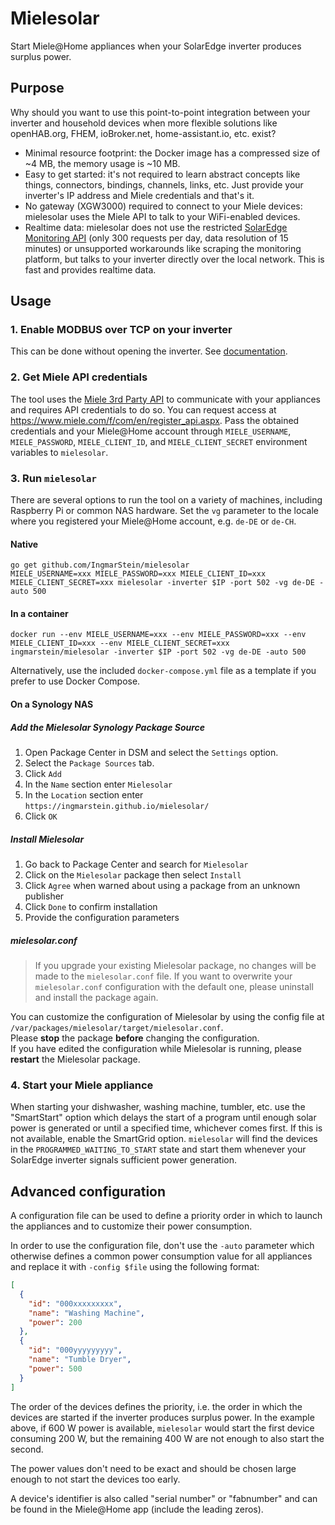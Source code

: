 # Mielesolar

Start Miele@Home appliances when your SolarEdge inverter produces surplus power.

## Purpose

Why should you want to use this point-to-point integration between your inverter and household devices when more
flexible solutions like openHAB.org, FHEM, ioBroker.net, home-assistant.io, etc. exist?

- Minimal resource footprint: the Docker image has a compressed size of ~4 MB, the memory usage is ~10 MB.
- Easy to get started: it's not required to learn abstract concepts like things, connectors, bindings, channels, links,
  etc. Just provide your inverter's IP address and Miele credentials and that's it.
- No gateway (XGW3000) required to connect to your Miele devices: mielesolar uses the Miele API to talk to your
  WiFi-enabled devices.
- Realtime data: mielesolar does not use the restricted
  [SolarEdge Monitoring API](https://www.solaredge.com/sites/default/files/se_monitoring_api.pdf) (only 300 requests per
  day, data resolution of 15 minutes) or unsupported workarounds like scraping the monitoring platform, but talks to
  your inverter directly over the local network. This is fast and provides realtime data.

## Usage

### 1. Enable MODBUS over TCP on your inverter

This can be done without opening the inverter.
See [documentation](https://www.solaredge.com/sites/default/files/sunspec-implementation-technical-note.pdf).

### 2. Get Miele API credentials

The tool uses the [Miele 3rd Party API](https://developer.miele.com/) to communicate with your appliances and requires
API credentials to do so. You can request access at https://www.miele.com/f/com/en/register_api.aspx.
Pass the obtained credentials and your Miele@Home account through `MIELE_USERNAME`, `MIELE_PASSWORD`, `MIELE_CLIENT_ID`,
and `MIELE_CLIENT_SECRET` environment variables to `mielesolar`.

### 3. Run `mielesolar`

There are several options to run the tool on a variety of machines, including Raspberry Pi or common NAS hardware. Set
the `vg` parameter to the locale where you registered your Miele@Home account, e.g. `de-DE` or `de-CH`.

#### Native
```
go get github.com/IngmarStein/mielesolar
MIELE_USERNAME=xxx MIELE_PASSWORD=xxx MIELE_CLIENT_ID=xxx MIELE_CLIENT_SECRET=xxx mielesolar -inverter $IP -port 502 -vg de-DE -auto 500
```

#### In a container
```
docker run --env MIELE_USERNAME=xxx --env MIELE_PASSWORD=xxx --env MIELE_CLIENT_ID=xxx --env MIELE_CLIENT_SECRET=xxx ingmarstein/mielesolar -inverter $IP -port 502 -vg de-DE -auto 500
```
Alternatively, use the included `docker-compose.yml` file as a template if you prefer to use Docker Compose.

#### On a Synology NAS

##### Add the Mielesolar Synology Package Source

1. Open Package Center in DSM and select the `Settings` option.
2. Select the `Package Sources` tab.
3. Click `Add`
4. In the `Name` section enter `Mielesolar`
5. In the `Location` section enter `https://ingmarstein.github.io/mielesolar/`
6. Click `OK`

##### Install Mielesolar

1. Go back to Package Center and search for `Mielesolar`
2. Click on the `Mielesolar` package then select `Install`
3. Click `Agree` when warned about using a package from an unknown publisher
4. Click `Done` to confirm installation
5. Provide the configuration parameters

##### mielesolar.conf

> If you upgrade your existing Mielesolar package, no changes will be made to the `mielesolar.conf` file. If you want
> to overwrite your `mielesolar.conf` configuration with the default one, please uninstall and install the package
> again.

You can customize the configuration of Mielesolar by using the config file at
`/var/packages/mielesolar/target/mielesolar.conf`.  
Please **stop** the package **before** changing the configuration.  
If you have edited the configuration while Mielesolar is running, please **restart** the Mielesolar package.

### 4. Start your Miele appliance

When starting your dishwasher, washing machine, tumbler, etc. use the "SmartStart" option which delays the start of a
program until enough solar power is generated or until a specified time, whichever comes first. If this is not
available, enable the SmartGrid option. `mielesolar` will find the devices in the `PROGRAMMED_WAITING_TO_START` state
and start them whenever your SolarEdge inverter signals sufficient power generation.

## Advanced configuration

A configuration file can be used to define a priority order in which to launch the appliances and to customize their
power consumption.

In order to use the configuration file, don't use the `-auto` parameter which otherwise defines a common power
consumption value for all appliances and replace it with `-config $file` using the following format:

```json
[
  {
    "id": "000xxxxxxxxx",
    "name": "Washing Machine",
    "power": 200
  },
  {
    "id": "000yyyyyyyyy",
    "name": "Tumble Dryer",
    "power": 500
  }
]
```

The order of the devices defines the priority, i.e. the order in which the devices are started if the inverter
produces surplus power.
In the example above, if 600 W power is available, `mielesolar` would start the first device consuming 200 W, but the
remaining 400 W are not enough to also start the second.

The power values don't need to be exact and should be chosen large enough to not start the devices too early.

A device's identifier is also called "serial number" or "fabnumber" and can be found in the Miele@Home app (include the
leading zeros).

